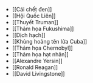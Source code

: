 - [[Cái chết đen]]
- [[Hội Quốc Liên]]
- [[Thuyết Truman]]
- [[Thảm họa Fukushima]]
- [[Dịch hạch]]
- [[Khủng hoảng tên lửa Cuba]]
- [[Thảm họa Chernobyl]]
- [[Thảm họa hạt nhân]]
- [[Alexandre Yersin]]
- [[Ronald Reagan]]
- [[David Livingstone]]
